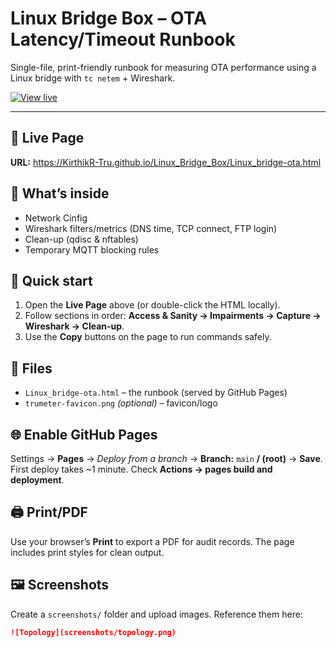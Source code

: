 # Linux Bridge Box – OTA Latency/Timeout Runbook

Single-file, print-friendly runbook for measuring OTA performance using a Linux bridge with `tc netem` + Wireshark.

[![View live](https://img.shields.io/badge/GitHub%20Pages-Open-blue)](https://KirthikR-Tru.github.io/Linux_Bridge_Box/Linux_bridge-ota.html)

---

## 📎 Live Page
**URL:** https://KirthikR-Tru.github.io/Linux_Bridge_Box/Linux_bridge-ota.html

## 📘 What’s inside
- Network Cinfig
- Wireshark filters/metrics (DNS time, TCP connect, FTP login)
- Clean-up (qdisc & nftables)
- Temporary MQTT blocking rules

## 🚀 Quick start
1. Open the **Live Page** above (or double-click the HTML locally).
2. Follow sections in order: **Access & Sanity → Impairments → Capture → Wireshark → Clean-up**.
3. Use the **Copy** buttons on the page to run commands safely.

## 🧩 Files
- `Linux_bridge-ota.html` – the runbook (served by GitHub Pages)
- `trumeter-favicon.png` *(optional)* – favicon/logo

## 🌐 Enable GitHub Pages
Settings → **Pages** → *Deploy from a branch* → **Branch:** `main` **/ (root)** → **Save**.  
First deploy takes ~1 minute. Check **Actions → pages build and deployment**.

## 🖨️ Print/PDF
Use your browser’s **Print** to export a PDF for audit records. The page includes print styles for clean output.

## 🖼️ Screenshots
Create a `screenshots/` folder and upload images. Reference them here:
```md
![Topology](screenshots/topology.png)

